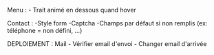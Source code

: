 Menu :
    - Trait animé en dessous quand hover

Contact : 
	-Style form
    -Captcha
    -Champs par défaut si non remplis (ex: téléphone = non défini, ...)



DEPLOIEMENT :
    Mail 
    - Vérifier email d'envoi
    - Changer email d'arrivée